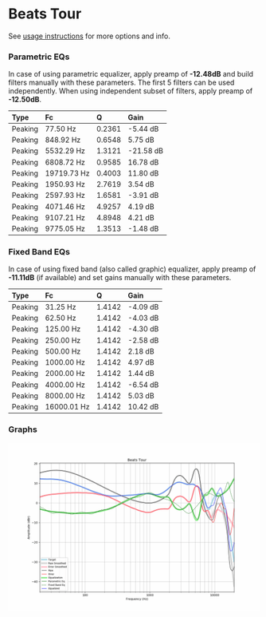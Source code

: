 # Beats Tour
See [usage instructions](https://github.com/jaakkopasanen/AutoEq#usage) for more options and info.

### Parametric EQs
In case of using parametric equalizer, apply preamp of **-12.48dB** and build filters manually
with these parameters. The first 5 filters can be used independently.
When using independent subset of filters, apply preamp of **-12.50dB**.

| Type    | Fc          |      Q | Gain      |
|:--------|:------------|:-------|:----------|
| Peaking | 77.50 Hz    | 0.2361 | -5.44 dB  |
| Peaking | 848.92 Hz   | 0.6548 | 5.75 dB   |
| Peaking | 5532.29 Hz  | 1.3121 | -21.58 dB |
| Peaking | 6808.72 Hz  | 0.9585 | 16.78 dB  |
| Peaking | 19719.73 Hz | 0.4003 | 11.80 dB  |
| Peaking | 1950.93 Hz  | 2.7619 | 3.54 dB   |
| Peaking | 2597.93 Hz  | 1.6581 | -3.91 dB  |
| Peaking | 4071.46 Hz  | 4.9257 | 4.19 dB   |
| Peaking | 9107.21 Hz  | 4.8948 | 4.21 dB   |
| Peaking | 9775.05 Hz  | 1.3513 | -1.48 dB  |

### Fixed Band EQs
In case of using fixed band (also called graphic) equalizer, apply preamp of **-11.11dB**
(if available) and set gains manually with these parameters.

| Type    | Fc          |      Q | Gain     |
|:--------|:------------|:-------|:---------|
| Peaking | 31.25 Hz    | 1.4142 | -4.09 dB |
| Peaking | 62.50 Hz    | 1.4142 | -4.03 dB |
| Peaking | 125.00 Hz   | 1.4142 | -4.30 dB |
| Peaking | 250.00 Hz   | 1.4142 | -2.58 dB |
| Peaking | 500.00 Hz   | 1.4142 | 2.18 dB  |
| Peaking | 1000.00 Hz  | 1.4142 | 4.97 dB  |
| Peaking | 2000.00 Hz  | 1.4142 | 1.44 dB  |
| Peaking | 4000.00 Hz  | 1.4142 | -6.54 dB |
| Peaking | 8000.00 Hz  | 1.4142 | 5.03 dB  |
| Peaking | 16000.01 Hz | 1.4142 | 10.42 dB |

### Graphs
![](./Beats%20Tour.png)